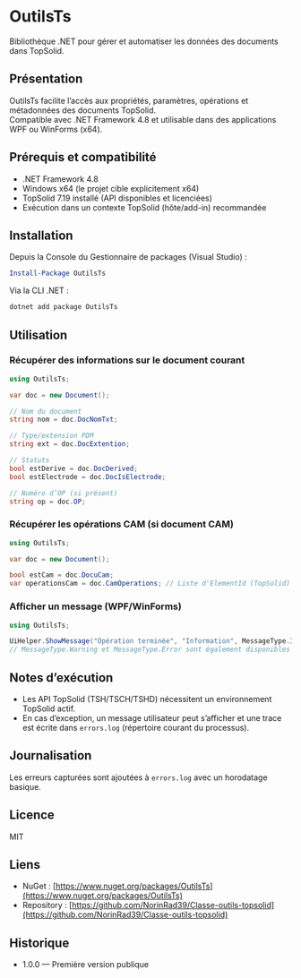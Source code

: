 ﻿# OutilsTs

Bibliothèque .NET pour gérer et automatiser les données des documents dans TopSolid.

## Présentation

OutilsTs facilite l’accès aux propriétés, paramètres, opérations et métadonnées des documents TopSolid.  
Compatible avec .NET Framework 4.8 et utilisable dans des applications WPF ou WinForms (x64).

## Prérequis et compatibilité

- .NET Framework 4.8  
- Windows x64 (le projet cible explicitement x64)  
- TopSolid 7.19 installé (API disponibles et licenciées)  
- Exécution dans un contexte TopSolid (hôte/add-in) recommandée  

## Installation

Depuis la Console du Gestionnaire de packages (Visual Studio) :

```powershell
Install-Package OutilsTs
```

Via la CLI .NET :

```powershell
dotnet add package OutilsTs
```

## Utilisation

### Récupérer des informations sur le document courant

```csharp
using OutilsTs;

var doc = new Document();

// Nom du document
string nom = doc.DocNomTxt;

// Type/extension PDM
string ext = doc.DocExtention;

// Statuts
bool estDerive = doc.DocDerived;
bool estElectrode = doc.DocIsElectrode;

// Numéro d’OP (si présent)
string op = doc.OP;
```

### Récupérer les opérations CAM (si document CAM)

```csharp
using OutilsTs;

var doc = new Document();

bool estCam = doc.DocuCam;
var operationsCam = doc.CamOperations; // Liste d'ElementId (TopSolid)
```

### Afficher un message (WPF/WinForms)

```csharp
using OutilsTs;

UiHelper.ShowMessage("Opération terminée", "Information", MessageType.Info);
// MessageType.Warning et MessageType.Error sont également disponibles
```

## Notes d’exécution

- Les API TopSolid (TSH/TSCH/TSHD) nécessitent un environnement TopSolid actif.  
- En cas d’exception, un message utilisateur peut s’afficher et une trace est écrite dans `errors.log` (répertoire courant du processus).  

## Journalisation

Les erreurs capturées sont ajoutées à `errors.log` avec un horodatage basique.

## Licence

MIT

## Liens

- NuGet : [https://www.nuget.org/packages/OutilsTs](https://www.nuget.org/packages/OutilsTs)  
- Repository : [https://github.com/NorinRad39/Classe-outils-topsolid](https://github.com/NorinRad39/Classe-outils-topsolid)  

## Historique

- 1.0.0 — Première version publique
